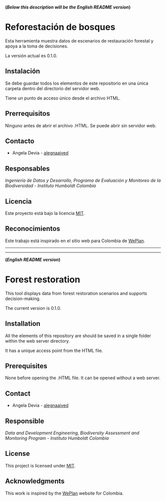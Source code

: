 **(_Below this description will be the English README version_)**

# Reforestación de bosques

Esta herramienta muestra datos de escenarios de restauración forestal y apoya a la toma de decisiones.

La versión actual es 0.1.0.


## Instalación

Se debe guardar todos los elementos de este repositorio en una única carpeta dentro del directorio del servidor web.

Tiene un punto de acceso único desde el archivo HTML.

## Prerrequisitos

Ninguno antes de abrir el archivo .HTML. Se puede abrir sin servidor web.

## Contacto

- Angela Devia - [alegnaaived](https://github.com/alegnaaived)

## Responsables

_Ingeniería de Datos y Desarrollo, Programa de Evaluación y Monitoreo de la Biodiversidad - Instituto Humboldt Colombia_

## Licencia
Este proyecto está bajo la licencia [MIT](https://github.com/git/git-scm.com/blob/main/MIT-LICENSE.txt).

## Reconocimientos

Este trabajo está inspirado en el sitio web para Colombia de [WePlan](http://weplan-forests.org/flrp/exploreopt.php?analysis=COL_v002).

---
---

**(_English README version_)**

# Forest restoration

This tool displays data from forest restoration scenarios and supports decision-making.

The current version is 0.1.0.


## Installation

All the elements of this repository are should be saved in a single folder within the web server directory.

It has a unique access point from the HTML file.

## Prerequisites

None before opening the .HTML file. It can be opened without a web server.

## Contact

- Angela Devia - [alegnaaived](https://github.com/alegnaaived)

## Responsible

_Data and Development Engineering, Biodiversity Assessment and Monitoring Program - Instituto Humboldt Colombia_

## License
This project is licensed under [MIT](https://github.com/git/git-scm.com/blob/main/MIT-LICENSE.txt).

## Acknowledgments

This work is inspired by the [WePlan](http://weplan-forests.org/flrp/exploreopt.php?analysis=COL_v002) website for Colombia.